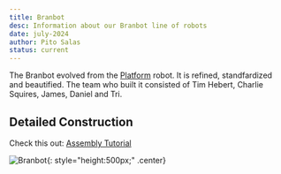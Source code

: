 ```yaml
---
title: Branbot
desc: Information about our Branbot line of robots
date: july-2024
author: Pito Salas
status: current
---
```

The Branbot evolved from the [Platform](platform/home.md) robot. It is refined, standfardized and beautified. The team who built it consisted of Tim Hebert, Charlie Squires, James, Daniel and Tri.

## Detailed Construction 

Check this out: [Assembly Tutorial](assembly-tutorial.md)

![Branbot](/labnotebook2/images/branbot.jpg){: style="height:500px;" .center}


